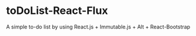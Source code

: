 # toDoList-React-Flux
A simple to-do list by using React.js + Immutable.js + Alt + React-Bootstrap 
